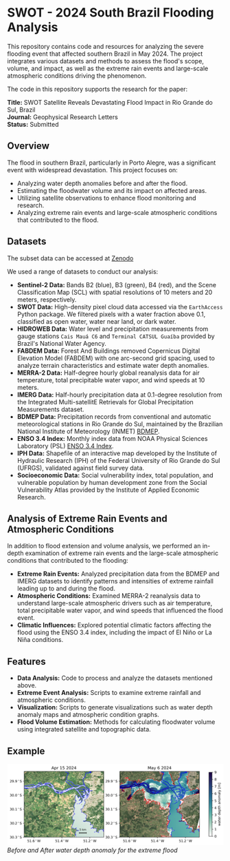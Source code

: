 # SWOT - 2024 South Brazil Flooding Analysis

This repository contains code and resources for analyzing the severe flooding event that affected southern Brazil in May 2024. The project integrates various datasets and methods to assess the flood's scope, volume, and impact, as well as the extreme rain events and large-scale atmospheric conditions driving the phenomenon.

The code in this repository supports the research for the paper:

**Title:** SWOT Satellite Reveals Devastating Flood Impact in Rio Grande do Sul, Brazil  
**Journal:** Geophysical Research Letters  
**Status:** Submitted

## Overview

The flood in southern Brazil, particularly in Porto Alegre, was a significant event with widespread devastation. This project focuses on:

- Analyzing water depth anomalies before and after the flood.
- Estimating the floodwater volume and its impact on affected areas.
- Utilizing satellite observations to enhance flood monitoring and research.
- Analyzing extreme rain events and large-scale atmospheric conditions that contributed to the flood.

## Datasets

The subset data can be accessed at [Zenodo](https://zenodo.org/records/13730012)

We used a range of datasets to conduct our analysis:

- **Sentinel-2 Data:** Bands B2 (blue), B3 (green), B4 (red), and the Scene Classification Map (SCL) with spatial resolutions of 10 meters and 20 meters, respectively.
- **SWOT Data:** High-density pixel cloud data accessed via the `EarthAccess` Python package. We filtered pixels with a water fraction above 0.1, classified as open water, water near land, or dark water.
- **HIDROWEB Data:** Water level and precipitation measurements from gauge stations `Cais Mauá C6` and `Terminal CATSUL Guaíba` provided by Brazil's National Water Agency.
- **FABDEM Data:** Forest And Buildings removed Copernicus Digital Elevation Model (FABDEM) with one arc-second grid spacing, used to analyze terrain characteristics and estimate water depth anomalies.
- **MERRA-2 Data:** Half-degree hourly global reanalysis data for air temperature, total precipitable water vapor, and wind speeds at 10 meters.
- **IMERG Data:** Half-hourly precipitation data at 0.1-degree resolution from the Integrated Multi-satellitE Retrievals for Global Precipitation Measurements dataset.
- **BDMEP Data:** Precipitation records from conventional and automatic meteorological stations in Rio Grande do Sul, maintained by the Brazilian National Institute of Meteorology (INMET) [BDMEP](https://bdmep.inmet.gov.br/).
- **ENSO 3.4 Index:** Monthly index data from NOAA Physical Sciences Laboratory (PSL) [ENSO 3.4 Index](https://psl.noaa.gov/data/correlation/nina34.anom.data).
- **IPH Data:** Shapefile of an interactive map developed by the Institute of Hydraulic Research (IPH) of the Federal University of Rio Grande do Sul (UFRGS), validated against field survey data.
- **Socioeconomic Data:** Social vulnerability index, total population, and vulnerable population by human development zone from the Social Vulnerability Atlas provided by the Institute of Applied Economic Research.

## Analysis of Extreme Rain Events and Atmospheric Conditions

In addition to flood extension and volume analysis, we performed an in-depth examination of extreme rain events and the large-scale atmospheric conditions that contributed to the flooding:

- **Extreme Rain Events:** Analyzed precipitation data from the BDMEP and IMERG datasets to identify patterns and intensities of extreme rainfall leading up to and during the flood.
- **Atmospheric Conditions:** Examined MERRA-2 reanalysis data to understand large-scale atmospheric drivers such as air temperature, total precipitable water vapor, and wind speeds that influenced the flood event.
- **Climatic Influences:** Explored potential climatic factors affecting the flood using the ENSO 3.4 index, including the impact of El Niño or La Niña conditions.

## Features

- **Data Analysis:** Code to process and analyze the datasets mentioned above.
- **Extreme Event Analysis:** Scripts to examine extreme rainfall and atmospheric conditions.
- **Visualization:** Scripts to generate visualizations such as water depth anomaly maps and atmospheric condition graphs.
- **Flood Volume Estimation:** Methods for calculating floodwater volume using integrated satellite and topographic data.

## Example

![Before and After Water Depth Anomaly](img/swot_depth.png)
*Before and After water depth anomaly for the extreme flood*


